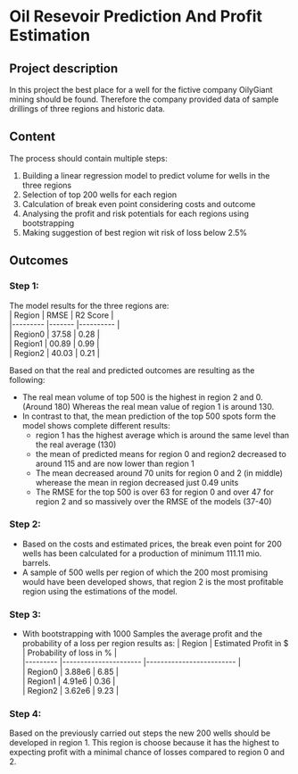 # Oil Resevoir Prediction And Profit Estimation
## Project description
In this project the best place for a well for the fictive company OilyGiant mining should be found. Therefore the company provided data of sample drillings of three regions and historic data.


## Content   

The process should contain multiple steps:

1. Building a linear regression model to predict volume for wells in the three regions
2. Selection of top 200 wells for each region
3. Calculation of break even point considering costs and outcome
3. Analysing  the profit and risk potentials for each regions using bootstrapping
4. Making suggestion of best region wit risk of loss below 2.5%


## Outcomes
### Step 1:
The model results for the three regions are:  
| Region  	| RMSE  	| R2 Score 	|  
|---------	|-------	|----------	|  
| Region0 	| 37.58 	| 0.28     	|  
| Region1 	| 00.89 	| 0.99     	|  
| Region2 	| 40.03 	| 0.21     	|  

Based on that the real and predicted outcomes are resulting as the following:

- The real mean volume of top 500 is the highest in region 2 and 0. (Around 180) Whereas the real mean value of region 1 is around 130.
- In contrast to that, the mean prediction of the top 500 spots form the model shows complete different results: 
    - region 1 has the highest average which is around the same level than the real average (130)
    - the mean of predicted means for region 0 and region2 decreased to around 115 and are now lower than region 1 
    - The mean decreased around 70 units for region 0 and 2 (in middle) wherease the mean in region decreased just 0.49 units
    - The RMSE for the top 500 is over 63 for region 0 and over 47 for region 2 and so massively over the RMSE of the models (37-40)

### Step 2:
- Based on the costs and estimated prices, the break even point for 200 wells has been calculated for a production of minimum 111.11 mio. barrels.
- A sample of 500 wells per region of which the 200 most promising would have been developed shows, that region 2 is the most profitable region using the estimations of the model.

### Step 3:
- With bootstrapping with 1000 Samples the average profit and the probability of a loss per region results as:
| Region  	| Estimated Profit in $	| Probability of loss in %	|   
|---------	|---------------------- |-------------------------	|  
| Region0 	| 3.88e6			 	| 6.85						|  
| Region1 	| 4.91e6		     	| 0.36						|  
| Region2 	| 3.62e6		     	| 9.23						|

### Step 4:
Based on the previously carried out steps the new 200 wells should be developed in region 1. This region is choose because it has the highest to expecting profit with a minimal chance of losses compared to region 0 and 2.
